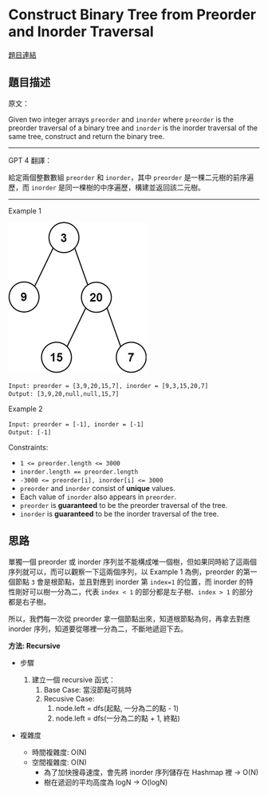 # Construct Binary Tree from Preorder and Inorder Traversal

[題目連結](https://leetcode.com/problems/construct-binary-tree-from-preorder-and-inorder-traversal/description/)

## 題目描述
原文：

Given two integer arrays `preorder` and `inorder` where `preorder` is the preorder traversal of a binary tree and `inorder` is the inorder traversal of the same tree, construct and return the binary tree.

----

GPT 4 翻譯：

給定兩個整數數組 `preorder` 和 `inorder`，其中 `preorder` 是一棵二元樹的前序遍歷，而 `inorder` 是同一棵樹的中序遍歷，構建並返回該二元樹。

----

Example 1

![Example 1](example1.jpeg)

```
Input: preorder = [3,9,20,15,7], inorder = [9,3,15,20,7]
Output: [3,9,20,null,null,15,7]
```

Example 2

```
Input: preorder = [-1], inorder = [-1]
Output: [-1]

```

Constraints:

* `1 <= preorder.length <= 3000`
* `inorder.length == preorder.length`
* `-3000 <= preorder[i], inorder[i] <= 3000`
* `preorder` and `inorder` consist of **unique** values.
* Each value of `inorder` also appears in `preorder`.
* `preorder` is **guaranteed** to be the preorder traversal of the tree.
* `inorder` is **guaranteed** to be the inorder traversal of the tree.


## 思路

單獨一個 preorder 或 inorder 序列並不能構成唯一個樹，但如果同時給了這兩個序列就可以，而可以觀察一下這兩個序列，以 Example 1 為例，preorder 的第一個節點 `3` 會是根節點，並且對應到 inorder 第 `index=1` 的位置，而 inorder 的特性剛好可以樹一分為二，代表 `index < 1` 的部分都是左子樹、`index > 1` 的部分都是右子樹。

所以，我們每一次從 preorder 拿一個節點出來，知道根節點為何，再拿去對應 inorder 序列，知道要從哪裡一分為二，不斷地遞迴下去。


**方法: Recursive**

* 步驟
    1. 建立一個 recursive 函式：
       1. Base Case: 當沒節點可挑時
       2. Recusive Case:
          1. node.left = dfs(起點, 一分為二的點 - 1)
          2. node.left = dfs(一分為二的點 + 1, 終點)

        
* 複雜度
    * 時間複雜度: O(N)
    * 空間複雜度: O(N)
      * 為了加快搜尋速度，會先將 inorder 序列儲存在 Hashmap 裡 -> O(N)
      * 樹在遞迴的平均高度為 logN -> O(logN)
